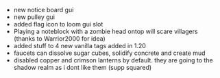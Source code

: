 - new notice board gui
- new pulley gui
- added flag icon to loom gui slot
- Playing a noteblock with a zombie head ontop will scare villagers (thanks to Warrior2000 for idea)
- added stuff to 4 new vanilla tags added in 1.20
- faucets can dissolve sugar cubes, solidify concrete and create mud
- disabled copper and crimson lanterns by default. they are going to the shadow realm as i dont like them (supp squared)